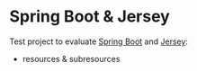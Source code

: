 Spring Boot & Jersey
=============

Test project to evaluate [Spring Boot](http://projects.spring.io/spring-boot) and [Jersey](https://jersey.java.net):

* resources & subresources